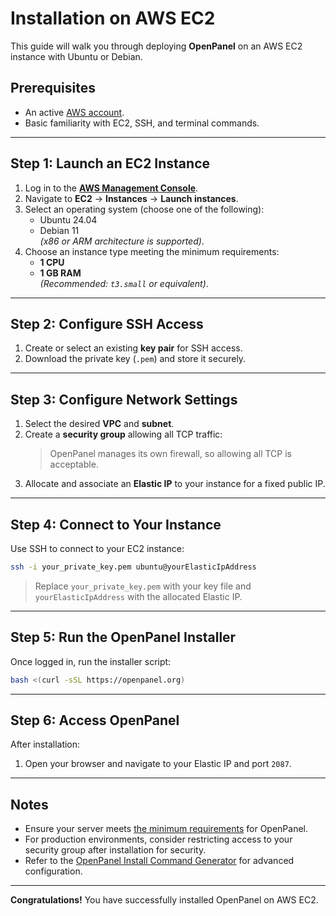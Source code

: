 # Installation on AWS EC2

This guide will walk you through deploying **OpenPanel** on an AWS EC2 instance with Ubuntu or Debian.

## Prerequisites

- An active [AWS account](https://aws.amazon.com/console/).
- Basic familiarity with EC2, SSH, and terminal commands.

---

## Step 1: Launch an EC2 Instance

1. Log in to the **[AWS Management Console](https://aws.amazon.com/console/)**.
2. Navigate to **EC2** → **Instances** → **Launch instances**.
3. Select an operating system (choose one of the following):
   - Ubuntu 24.04
   - Debian 11  
   *(x86 or ARM architecture is supported)*.
4. Choose an instance type meeting the minimum requirements:
   - **1 CPU**
   - **1 GB RAM**  
   *(Recommended: `t3.small` or equivalent)*.

---

## Step 2: Configure SSH Access

1. Create or select an existing **key pair** for SSH access.
2. Download the private key (`.pem`) and store it securely.

---

## Step 3: Configure Network Settings

1. Select the desired **VPC** and **subnet**.
2. Create a **security group** allowing all TCP traffic:  
   > OpenPanel manages its own firewall, so allowing all TCP is acceptable.
3. Allocate and associate an **Elastic IP** to your instance for a fixed public IP.

---

## Step 4: Connect to Your Instance

Use SSH to connect to your EC2 instance:

```bash
ssh -i your_private_key.pem ubuntu@yourElasticIpAddress
```

> Replace `your_private_key.pem` with your key file and `yourElasticIpAddress` with the allocated Elastic IP.


---



## Step 5: Run the OpenPanel Installer

Once logged in, run the installer script:

```bash
bash <(curl -sSL https://openpanel.org)
```

---

## Step 6: Access OpenPanel

After installation:

1. Open your browser and navigate to your Elastic IP and port `2087`.

---

## Notes

* Ensure your server meets [the minimum requirements](https://openpanel.com/docs/admin/intro/#requirements) for OpenPanel.
* For production environments, consider restricting access to your security group after installation for security.
* Refer to the [OpenPanel Install Command Generator](https://openpanel.com/install) for advanced configuration.

---

**Congratulations!** You have successfully installed OpenPanel on AWS EC2.

